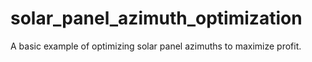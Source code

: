 # solar_panel_azimuth_optimization
A basic example of optimizing solar panel azimuths to maximize profit.
